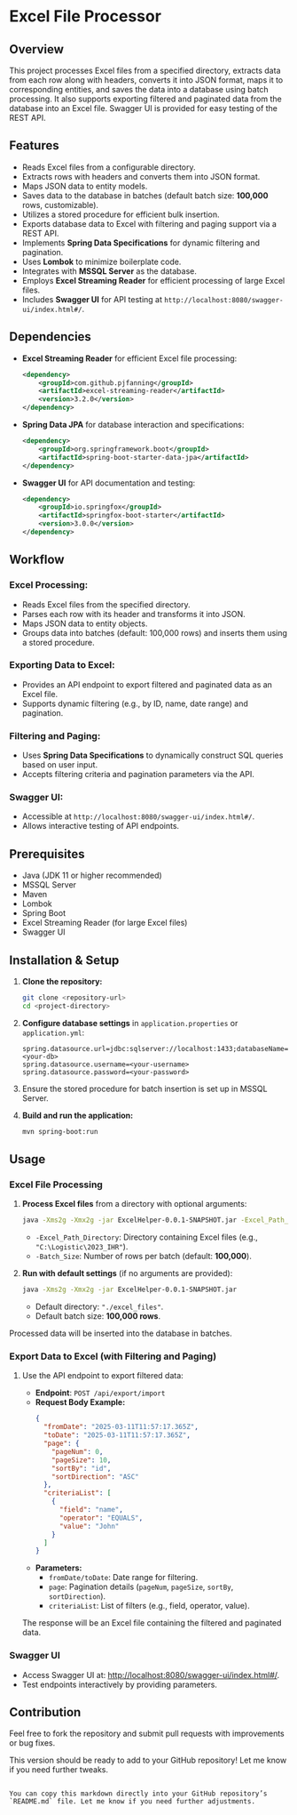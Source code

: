 # Excel File Processor

## Overview
This project processes Excel files from a specified directory, extracts data from each row along with headers, converts it into JSON format, maps it to corresponding entities, and saves the data into a database using batch processing. It also supports exporting filtered and paginated data from the database into an Excel file. Swagger UI is provided for easy testing of the REST API.

## Features
- Reads Excel files from a configurable directory.
- Extracts rows with headers and converts them into JSON format.
- Maps JSON data to entity models.
- Saves data to the database in batches (default batch size: **100,000** rows, customizable).
- Utilizes a stored procedure for efficient bulk insertion.
- Exports database data to Excel with filtering and paging support via a REST API.
- Implements **Spring Data Specifications** for dynamic filtering and pagination.
- Uses **Lombok** to minimize boilerplate code.
- Integrates with **MSSQL Server** as the database.
- Employs **Excel Streaming Reader** for efficient processing of large Excel files.
- Includes **Swagger UI** for API testing at `http://localhost:8080/swagger-ui/index.html#/`.

## Dependencies
- **Excel Streaming Reader** for efficient Excel file processing:
  ```xml
  <dependency>
      <groupId>com.github.pjfanning</groupId>
      <artifactId>excel-streaming-reader</artifactId>
      <version>3.2.0</version>
  </dependency>
  ```
- **Spring Data JPA** for database interaction and specifications:
  ```xml
  <dependency>
      <groupId>org.springframework.boot</groupId>
      <artifactId>spring-boot-starter-data-jpa</artifactId>
  </dependency>
  ```
- **Swagger UI** for API documentation and testing:
  ```xml
  <dependency>
      <groupId>io.springfox</groupId>
      <artifactId>springfox-boot-starter</artifactId>
      <version>3.0.0</version>
  </dependency>
  ```

## Workflow

### Excel Processing:
- Reads Excel files from the specified directory.
- Parses each row with its header and transforms it into JSON.
- Maps JSON data to entity objects.
- Groups data into batches (default: 100,000 rows) and inserts them using a stored procedure.

### Exporting Data to Excel:
- Provides an API endpoint to export filtered and paginated data as an Excel file.
- Supports dynamic filtering (e.g., by ID, name, date range) and pagination.

### Filtering and Paging:
- Uses **Spring Data Specifications** to dynamically construct SQL queries based on user input.
- Accepts filtering criteria and pagination parameters via the API.

### Swagger UI:
- Accessible at `http://localhost:8080/swagger-ui/index.html#/`.
- Allows interactive testing of API endpoints.

## Prerequisites
- Java (JDK 11 or higher recommended)
- MSSQL Server
- Maven
- Lombok
- Spring Boot
- Excel Streaming Reader (for large Excel files)
- Swagger UI

## Installation & Setup

1. **Clone the repository:**
   ```sh
   git clone <repository-url>
   cd <project-directory>
   ```

2. **Configure database settings** in `application.properties` or `application.yml`:
   ```properties
   spring.datasource.url=jdbc:sqlserver://localhost:1433;databaseName=<your-db>
   spring.datasource.username=<your-username>
   spring.datasource.password=<your-password>
   ```

3. Ensure the stored procedure for batch insertion is set up in MSSQL Server.

4. **Build and run the application:**
   ```sh
   mvn spring-boot:run
   ```

## Usage

### Excel File Processing

1. **Process Excel files** from a directory with optional arguments:
   ```sh
   java -Xms2g -Xmx2g -jar ExcelHelper-0.0.1-SNAPSHOT.jar -Excel_Path_Directory "C:\Logistic\2023_IHR" -Batch_Size "5000"
   ```
   - `-Excel_Path_Directory`: Directory containing Excel files (e.g., `"C:\Logistic\2023_IHR"`).
   - `-Batch_Size`: Number of rows per batch (default: **100,000**).

2. **Run with default settings** (if no arguments are provided):
   ```sh
   java -Xms2g -Xmx2g -jar ExcelHelper-0.0.1-SNAPSHOT.jar
   ```
   - Default directory: `"./excel_files"`.
   - Default batch size: **100,000 rows**.

Processed data will be inserted into the database in batches.

### Export Data to Excel (with Filtering and Paging)

1. Use the API endpoint to export filtered data:
   - **Endpoint**: `POST /api/export/import`
   - **Request Body Example:**
     ```json
     {
       "fromDate": "2025-03-11T11:57:17.365Z",
       "toDate": "2025-03-11T11:57:17.365Z",
       "page": {
         "pageNum": 0,
         "pageSize": 10,
         "sortBy": "id",
         "sortDirection": "ASC"
       },
       "criteriaList": [
         {
           "field": "name",
           "operator": "EQUALS",
           "value": "John"
         }
       ]
     }
     ```
   - **Parameters:**
     - `fromDate/toDate`: Date range for filtering.
     - `page`: Pagination details (`pageNum`, `pageSize`, `sortBy`, `sortDirection`).
     - `criteriaList`: List of filters (e.g., field, operator, value).

   The response will be an Excel file containing the filtered and paginated data.

### Swagger UI
- Access Swagger UI at: [http://localhost:8080/swagger-ui/index.html#/](http://localhost:8080/swagger-ui/index.html#/).
- Test endpoints interactively by providing parameters.

## Contribution
Feel free to fork the repository and submit pull requests with improvements or bug fixes.



This version should be ready to add to your GitHub repository! Let me know if you need further tweaks.
```

You can copy this markdown directly into your GitHub repository’s `README.md` file. Let me know if you need further adjustments.
